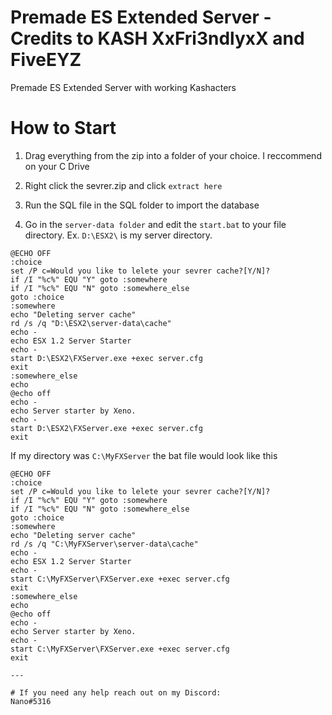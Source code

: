 # Premade ES Extended Server - Credits to KASH XxFri3ndlyxX and FiveEYZ
 Premade ES Extended Server with working Kashacters

 # How to Start

 1. Drag everything from the zip into a folder of your choice. I reccommend on your C Drive
 
 2. Right click the sevrer.zip and click `extract here`

 3. Run the SQL file in the SQL folder to import the database

 4. Go in the `server-data folder` and edit the `start.bat` to your file directory. Ex. `D:\ESX2\` is my server directory.
 ```
@ECHO OFF
:choice
set /P c=Would you like to lelete your sevrer cache?[Y/N]?
if /I "%c%" EQU "Y" goto :somewhere
if /I "%c%" EQU "N" goto :somewhere_else
goto :choice
:somewhere
echo "Deleting server cache"
rd /s /q "D:\ESX2\server-data\cache"
echo -
echo ESX 1.2 Server Starter
echo -
start D:\ESX2\FXServer.exe +exec server.cfg
exit
:somewhere_else
echo
@echo off
echo -
echo Server starter by Xeno. 
echo -
start D:\ESX2\FXServer.exe +exec server.cfg
exit
```

If my directory was `C:\MyFXServer` the bat file would look like this

```
@ECHO OFF
:choice
set /P c=Would you like to lelete your sevrer cache?[Y/N]?
if /I "%c%" EQU "Y" goto :somewhere
if /I "%c%" EQU "N" goto :somewhere_else
goto :choice
:somewhere
echo "Deleting server cache"
rd /s /q "C:\MyFXServer\server-data\cache"
echo -
echo ESX 1.2 Server Starter
echo -
start C:\MyFXServer\FXServer.exe +exec server.cfg
exit
:somewhere_else
echo
@echo off
echo -
echo Server starter by Xeno. 
echo -
start C:\MyFXServer\FXServer.exe +exec server.cfg
exit

---

# If you need any help reach out on my Discord:
Nano#5316
